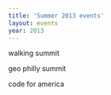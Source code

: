 ```yaml
---
title: 'Summer 2013 events'
layout: events
year: 2013
---
```


walking summit

geo philly summit

code for america